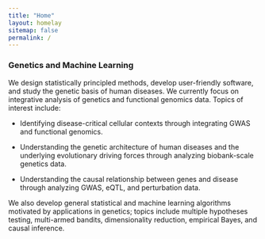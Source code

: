 ```yaml
---
title: "Home"
layout: homelay
sitemap: false
permalink: /
---
```


### Genetics and Machine Learning 

We design statistically principled methods, develop user-friendly software, and study the genetic basis of human diseases. 
We currently focus on integrative analysis of genetics and functional genomics data.
Topics of interest include:

- Identifying disease-critical cellular contexts through integrating GWAS and functional genomics. 

- Understanding the genetic architecture of human diseases and the underlying evolutionary driving forces through analyzing biobank-scale genetics data.

- Understanding the causal relationship between genes and disease through analyzing GWAS, eQTL, and perturbation data. 

We also develop general statistical and machine learning algorithms motivated by applications in genetics; topics include multiple hypotheses testing, multi-armed bandits, dimensionality reduction, empirical Bayes, and causal inference. 




<!---
Theoretical physics is a branch of physics that focuses on the development of mathematical models and theories to understand and explain natural phenomena.
It plays a crucial role in our understanding of the fundamental laws of the universe and the fundamental particles that make up all matter.
Research in theoretical physics helps us to make predictions about how the universe works and to test these predictions through experiments.
It also helps us to understand the fundamental principles that govern the behavior of matter and energy, and to explore the limits of our current knowledge.
Theoretical physics helps us to make progress in a wide range of fields, including cosmology, particle physics, and quantum mechanics, and it has led to many important discoveries and technological innovations.
-->

<!---
<div class="container">
<div class="row">
<center>
<img src="{{ site.url }}{{ site.baseurl }}/images/banner.jpg" width="100%"/><br/>
Examples of Feynman diagrams. <br/>
Feynman R., The theory of positrons. <i>Phys. Rev.</i> (1949)
</center>
</div>
</div>
<br/>
-->

<!---
I am a physicist working in the field of quantum mechanics and quantum electrodynamics.
I received my undergraduate degree in physics from the Massachusetts Institute of Technology (MIT) in 1939 and went on to earn my PhD from Princeton University in 1942.
After completing my doctoral studies, I worked on the Manhattan Project, where I helped develop the first atomic bombs.
After the war, I returned to academia, holding teaching and research positions at Cornell and now the California Institute of Technology.
-->